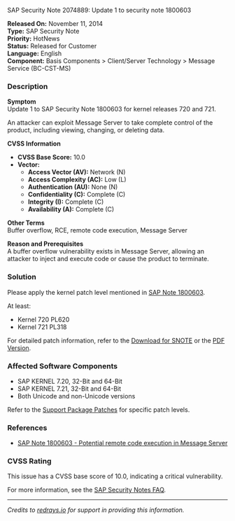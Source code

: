 SAP Security Note 2074889: Update 1 to security note 1800603

**Released On:** November 11, 2014  
**Type:** SAP Security Note  
**Priority:** HotNews  
**Status:** Released for Customer  
**Language:** English  
**Component:** Basis Components > Client/Server Technology > Message Service (BC-CST-MS)  

### Description

**Symptom**  
Update 1 to SAP Security Note 1800603 for kernel releases 720 and 721.

An attacker can exploit Message Server to take complete control of the product, including viewing, changing, or deleting data.

**CVSS Information**  
- **CVSS Base Score:** 10.0  
- **Vector:**  
  - **Access Vector (AV):** Network (N)  
  - **Access Complexity (AC):** Low (L)  
  - **Authentication (AU):** None (N)  
  - **Confidentiality (C):** Complete (C)  
  - **Integrity (I):** Complete (C)  
  - **Availability (A):** Complete (C)  

**Other Terms**  
Buffer overflow, RCE, remote code execution, Message Server

**Reason and Prerequisites**  
A buffer overflow vulnerability exists in Message Server, allowing an attacker to inject and execute code or cause the product to terminate.

### Solution

Please apply the kernel patch level mentioned in [SAP Note 1800603](https://me.sap.com/notes/1800603).

At least:

- Kernel 720 PL620  
- Kernel 721 PL318  

For detailed patch information, refer to the [Download for SNOTE](https://notesdownloads.sap.com/note/0040000017953902017) or the [PDF Version](https://userapps.support.sap.com/sap/support/sfm/notes/print/0002074889?language=en-US&token=3D0A8A00D53FB0596A9CFCF80937B7FE).

### Affected Software Components

- SAP KERNEL 7.20, 32-Bit and 64-Bit  
- SAP KERNEL 7.21, 32-Bit and 64-Bit  
- Both Unicode and non-Unicode versions  

Refer to the [Support Package Patches](https://me.sap.com/softwarecenter/template/products/_APP=00200682500000001943&_EVENT=DISPHIER&HEADER=Y&FUNCTIONBAR=N&EVENT=TREE&NE=NAVIGATE&ENR=67837800100200021235&V=MAINT) for specific patch levels.

### References

- [SAP Note 1800603 - Potential remote code execution in Message Server](https://me.sap.com/notes/1800603)

### CVSS Rating

This issue has a CVSS base score of 10.0, indicating a critical vulnerability.

For more information, see the [SAP Security Notes FAQ](https://service.sap.com/securitynotes/).

---

*Credits to [redrays.io](https://redrays.io) for support in providing this information.*